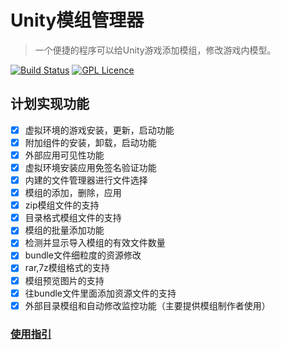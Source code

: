 # Unity模组管理器

> ⼀个便捷的程序可以给Unity游戏添加模组，修改游戏内模型。

[![Build Status](https://travis-ci.org/xausky/UnityModManager.svg?branch=master)](https://travis-ci.org/xausky/UnityModManager)
[![GPL Licence](https://badges.frapsoft.com/os/gpl/gpl.svg?v=103)](https://opensource.org/licenses/GPL-3.0/)

## 计划实现功能
- [x] 虚拟环境的游戏安装，更新，启动功能
- [x] 附加组件的安装，卸载，启动功能
- [x] 外部应用可见性功能
- [x] 虚拟环境安装应用免签名验证功能
- [x] 内建的文件管理器进行文件选择
- [x] 模组的添加，删除，应用
- [x] zip模组文件的支持
- [x] 目录格式模组文件的支持
- [x] 模组的批量添加功能
- [x] 检测并显示导入模组的有效文件数量
- [x] bundle文件细粒度的资源修改
- [x] rar,7z模组格式的支持
- [x] 模组预览图片的支持
- [x] 往bundle文件里面添加资源文件的支持
- [x] 外部目录模组和自动修改监控功能（主要提供模组制作者使用）

### [使用指引](https://github.com/xausky/UnityModManager/wiki/%E4%B8%BB%E9%A1%B5)
